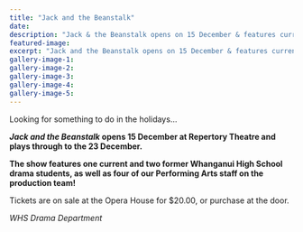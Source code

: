```yaml
---
title: "Jack and the Beanstalk"
date: 
description: "Jack & the Beanstalk opens on 15 December & features current/former WHS Students & Performing Arts staff..."
featured-image: 
excerpt: "Jack and the Beanstalk opens on 15 December & features current/former WHS Students & Performing Arts staff on the production team."
gallery-image-1: 
gallery-image-2: 
gallery-image-3: 
gallery-image-4: 
gallery-image-5: 
---
```


<p><span>Looking for something to do in the holidays...</span></p>
<p><strong><em>Jack and the Beanstalk</em>&nbsp;opens 15 December at Repertory Theatre and plays through to the 23 December.</strong></p>
<p><strong>The show features one current and two former Whanganui High School drama students, as well as four of our Performing Arts staff on the production team!</strong></p>
<p><span>Tickets are on sale at the Opera House for $20.00, or purchase at the door.<br /></span></p>
<p><em>WHS Drama Department</em></p>

